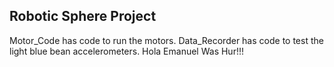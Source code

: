 Robotic Sphere Project
-----

Motor_Code has code to run the motors.
Data_Recorder has code to test the light blue bean accelerometers.
Hola Emanuel Was Hur!!!
